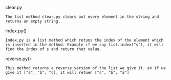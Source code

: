 clear.py 

    The list method clear.py clears out every element in the string and returns an empty string.

index.py()

    Index.py is a list method which retuns the index of the element which is inserted in the method. Example if we say list.index("s"), it will find the index of s and return that value.

reverse.py()

    This method returns a reverse version of the list we give it. ex if we give it ["a", "b", "c], it will retuen ["c", "b", "a"]